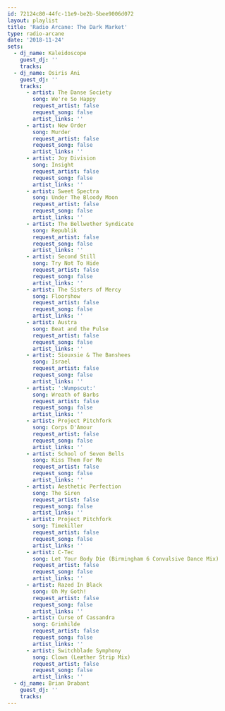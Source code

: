 ```yaml
---
id: 72124c80-44fc-11e9-be2b-5bee9006d072
layout: playlist
title: 'Radio Arcane: The Dark Market'
type: radio-arcane
date: '2018-11-24'
sets:
  - dj_name: Kaleidoscope
    guest_dj: ''
    tracks:
  - dj_name: Osiris Ani
    guest_dj: ''
    tracks:
      - artist: The Danse Society
        song: We're So Happy
        request_artist: false
        request_song: false
        artist_links: ''
      - artist: New Order
        song: Murder
        request_artist: false
        request_song: false
        artist_links: ''
      - artist: Joy Division
        song: Insight
        request_artist: false
        request_song: false
        artist_links: ''
      - artist: Sweet Spectra
        song: Under The Bloody Moon
        request_artist: false
        request_song: false
        artist_links: ''
      - artist: The Bellwether Syndicate
        song: Republik
        request_artist: false
        request_song: false
        artist_links: ''
      - artist: Second Still
        song: Try Not To Hide
        request_artist: false
        request_song: false
        artist_links: ''
      - artist: The Sisters of Mercy
        song: Floorshow
        request_artist: false
        request_song: false
        artist_links: ''
      - artist: Austra
        song: Beat and the Pulse
        request_artist: false
        request_song: false
        artist_links: ''
      - artist: Siouxsie & The Banshees
        song: Israel
        request_artist: false
        request_song: false
        artist_links: ''
      - artist: ':Wumpscut:'
        song: Wreath of Barbs
        request_artist: false
        request_song: false
        artist_links: ''
      - artist: Project Pitchfork
        song: Corps D'Amour
        request_artist: false
        request_song: false
        artist_links: ''
      - artist: School of Seven Bells
        song: Kiss Them For Me
        request_artist: false
        request_song: false
        artist_links: ''
      - artist: Aesthetic Perfection
        song: The Siren
        request_artist: false
        request_song: false
        artist_links: ''
      - artist: Project Pitchfork
        song: Timekiller
        request_artist: false
        request_song: false
        artist_links: ''
      - artist: C-Tec
        song: Let Your Body Die (Birmingham 6 Convulsive Dance Mix)
        request_artist: false
        request_song: false
        artist_links: ''
      - artist: Razed In Black
        song: Oh My Goth!
        request_artist: false
        request_song: false
        artist_links: ''
      - artist: Curse of Cassandra
        song: Grimhilde
        request_artist: false
        request_song: false
        artist_links: ''
      - artist: Switchblade Symphony
        song: Clown (Leæther Strip Mix)
        request_artist: false
        request_song: false
        artist_links: ''
  - dj_name: Brian Drabant
    guest_dj: ''
    tracks:
---
```

